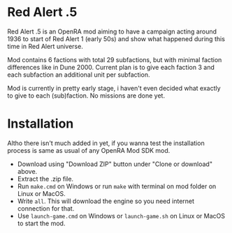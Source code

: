 # Red Alert .5

Red Alert .5 is an OpenRA mod aiming to have a campaign acting around 1936 to start of Red Alert 1 (early 50s) and show what happened during this time in Red Alert universe.

Mod contains 6 factions with total 29 subfactions, but with minimal faction differences like in Dune 2000. Current plan is to give each faction 3 and each subfaction an additional unit per subfaction.

Mod is currently in pretty early stage, i haven't even decided what exactly to give to each (sub)faction. No missions are done yet.

# Installation

Altho there isn't much added in yet, if you wanna test the installation process is same as usual of any OpenRA Mod SDK mod.

* Download using "Download ZIP" button under "Clone or download" above.
* Extract the .zip file.
* Run `make.cmd` on Windows or run `make` with terminal on mod folder on Linux or MacOS.
* Write `all`. This will download the engine so you need internet connection for that.
* Use `launch-game.cmd` on Windows or `launch-game.sh` on Linux or MacOS to start the mod.
